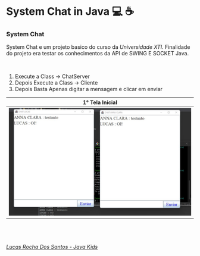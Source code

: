 # System Chat in Java :computer: :coffee:

### System Chat <br>
<p> System Chat e um projeto basico do curso da <em>Universidade XTI</em>. Finalidade<br>
do projeto era testar os conhecimentos da API de SWING E SOCKET Java.</p>
<br>

1. Execute a Class ->  ChatServer
2. Depois Execute a Class -> Cliente
3. Depois Basta Apenas digitar a mensagem e clicar em enviar

| 1° Tela Inicial  |
|---|
| ![Screenshot_1](https://github.com/MRLRSX/System-Chat/blob/main/fotos/ft.jpg)  | 


<br><br>

###### [Lucas Rocha Dos Santos - Java Kids](https://www.linkedin.com/in/lrdns/)
